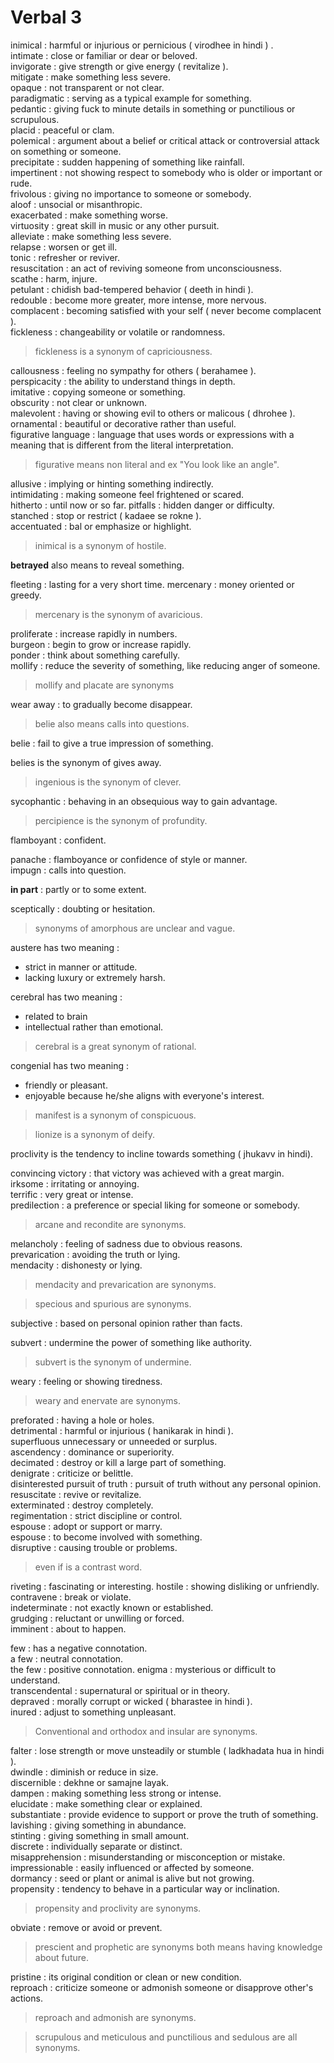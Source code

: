 # Verbal 3

inimical : harmful or injurious or pernicious ( virodhee in hindi ) .  
intimate : close or familiar or dear or beloved.  
invigorate : give strength or give energy ( revitalize ).  
mitigate : make something less severe.  
opaque : not transparent or not clear.  
paradigmatic : serving as a typical example for something.  
pedantic : giving fuck to minute details in something or punctilious or scrupulous.  
placid : peaceful or clam.  
polemical : argument about a belief or critical attack or controversial attack on something or someone.  
precipitate : sudden happening of something like rainfall.  
impertinent : not showing respect to somebody who is older or important or rude.  
frivolous : giving no importance to someone or somebody.  
aloof : unsocial or misanthropic.  
exacerbated : make something worse.  
virtuosity : great skill in music or any other pursuit.  
alleviate : make something less severe.  
relapse : worsen or get ill.  
tonic : refresher or reviver.  
resuscitation : an act of reviving someone from unconsciousness.  
scathe : harm, injure.  
petulant : chidish bad-tempered behavior ( deeth in hindi ).  
redouble : become more greater, more intense, more nervous.  
complacent : becoming satisfied with your self ( never become complacent ).  
fickleness : changeability or volatile or randomness.

> fickleness is a synonym of capriciousness.

callousness : feeling no sympathy for others ( berahamee ).  
perspicacity : the ability to understand things in depth.  
imitative : copying someone or something.  
obscurity : not clear or unknown.  
malevolent : having or showing evil to others or malicous ( dhrohee ).  
ornamental : beautiful or decorative rather than useful.  
figurative language : language that uses words or expressions with a meaning that is different from the literal interpretation.

> figurative means non literal and ex "You look like an angle".

allusive : implying or hinting something indirectly.  
intimidating : making someone feel frightened or scared.  
hitherto : until now or so far.
pitfalls : hidden danger or difficulty.  
stanched : stop or restrict ( kadaee se rokne ).  
accentuated : bal or emphasize or highlight.

> inimical is a synonym of hostile.

**betrayed** also means to reveal something.

fleeting : lasting for a very short time.
mercenary : money oriented or greedy.

> mercenary is the synonym of avaricious.

proliferate : increase rapidly in numbers.  
burgeon : begin to grow or increase rapidly.  
ponder : think about something carefully.  
mollify : reduce the severity of something, like reducing anger of someone.

> mollify and placate are synonyms

wear away : to gradually become disappear.

> belie also means calls into questions.

belie : fail to give a true impression of something.

belies is the synonym of gives away.

> ingenious is the synonym of clever.

sycophantic : behaving in an obsequious way to gain advantage.

> percipience is the synonym of profundity.

flamboyant : confident.

panache : flamboyance or confidence of style or manner.  
impugn : calls into question.

**in part** : partly or to some extent.

sceptically : doubting or hesitation.

> synonyms of amorphous are unclear and vague.

austere has two meaning :

- strict in manner or attitude.
- lacking luxury or extremely harsh.

cerebral has two meaning :

- related to brain
- intellectual rather than emotional.

> cerebral is a great synonym of rational.

congenial has two meaning :

- friendly or pleasant.
- enjoyable because he/she aligns with everyone's interest.

> manifest is a synonym of conspicuous.

> lionize is a synonym of deify.

proclivity is the tendency to incline towards something ( jhukavv in hindi).

convincing victory : that victory was achieved with a great margin.  
irksome : irritating or annoying.  
terrific : very great or intense.  
predilection : a preference or special liking for someone or somebody.

> arcane and recondite are synonyms.

melancholy : feeling of sadness due to obvious reasons.  
prevarication : avoiding the truth or lying.  
mendacity : dishonesty or lying.

> mendacity and prevarication are synonyms.

> specious and spurious are synonyms.

subjective : based on personal opinion rather than facts.

subvert : undermine the power of something like authority.

> subvert is the synonym of undermine.

weary : feeling or showing tiredness.

> weary and enervate are synonyms.

preforated : having a hole or holes.  
detrimental : harmful or injurious ( hanikarak in hindi ).  
superfluous unnecessary or unneeded or surplus.  
ascendency : dominance or superiority.  
decimated : destroy or kill a large part of something.  
denigrate : criticize or belittle.  
disinterested pursuit of truth : pursuit of truth without any personal opinion.  
resuscitate : revive or revitalize.  
exterminated : destroy completely.  
regimentation : strict discipline or control.  
espouse : adopt or support or marry.  
espouse : to become involved with something.  
disruptive : causing trouble or problems.

> even if is a contrast word.

riveting : fascinating or interesting.
hostile : showing disliking or unfriendly.  
contravene : break or violate.  
indeterminate : not exactly known or established.  
grudging : reluctant or unwilling or forced.  
imminent : about to happen.

few : has a negative connotation.  
a few : neutral connotation.  
the few : positive connotation.
enigma : mysterious or difficult to understand.  
transcendental : supernatural or spiritual or in theory.  
depraved : morally corrupt or wicked ( bharastee in hindi ).  
inured : adjust to something unpleasant.

> Conventional and orthodox and insular are synonyms.

falter : lose strength or move unsteadily or stumble ( ladkhadata hua in hindi ).  
dwindle : diminish or reduce in size.  
discernible : dekhne or samajne layak.  
dampen : making something less strong or intense.  
elucidate : make something clear or explained.  
substantiate : provide evidence to support or prove the truth of something.  
lavishing : giving something in abundance.  
stinting : giving something in small amount.  
discrete : individually separate or distinct.  
misapprehension : misunderstanding or misconception or mistake.  
impressionable : easily influenced or affected by someone.  
dormancy : seed or plant or animal is alive but not growing.  
propensity : tendency to behave in a particular way or inclination.

> propensity and proclivity are synonyms.

obviate : remove or avoid or prevent.

> prescient and prophetic are synonyms both means having knowledge about future.

pristine : its original condition or clean or new condition.  
reproach : criticize someone or admonish someone or disapprove other's actions.

> reproach and admonish are synonyms.

> scrupulous and meticulous and punctilious and sedulous are all synonyms.
